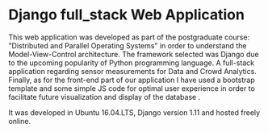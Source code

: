 # Django full_stack Web Application

This web application was developed as part of the postgraduate course: "Distributed and Parallel Operating Systems" in order to understand the Model-View-Control architecture. The framework selected was Django due to the upcoming popularity of Python programming language. A full-stack application regarding sensor measurements for Data and Crowd Analytics. Finally, as for the front-end part of our application I have used a bootstrap template and some simple JS code for optimal user experience in order to facilitate future visualization and display of the database .

It was developed in Ubuntu 16.04.LTS, Django version 1.11 and hosted freely online.
